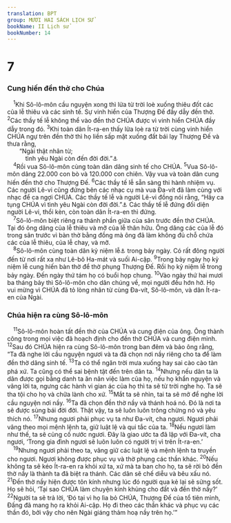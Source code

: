 ```yaml
---
translation: BPT
group: MƯƠI HAI SÁCH LỊCH SỬ
bookName: II Lịch sử 
bookNumber: 14
---
```


<div class="title"><h1>7</h1><h3>Cung hiến đền thờ cho Chúa</h3></div>
<span class="verse 2su_7_1"> <sup>1</sup>Khi Sô-lô-môn cầu nguyện xong thì lửa từ trời loè xuống thiêu đốt các của lễ thiêu và các sinh tế. Sự vinh hiển của Thượng Đế đầy dẫy đền thờ.</span>
<span class="verse 2su_7_2"><sup>2</sup>Các thầy tế lễ không thể vào đền thờ CHÚA được vì vinh hiển CHÚA đầy dẫy trong đó.</span>
<span class="verse 2su_7_3"><sup>3</sup>Khi toàn dân Ít-ra-en thấy lửa loè ra từ trời cùng vinh hiển CHÚA ngự trên đền thờ thì họ liền sấp mặt xuống đất bái lạy Thượng Đế và thưa rằng,<br/>  “Ngài thật nhân từ;<br/>   tình yêu Ngài còn đến đời đời.”<a data-toggle="tooltip" data-placement="bottom" title="Xem Thi 118 và 136.">⚓</a><br/></span>
<span class="verse 2su_7_4"> <sup>4</sup>Rồi vua Sô-lô-môn cùng toàn dân dâng sinh tế cho CHÚA.</span>
<span class="verse 2su_7_5"><sup>5</sup>Vua Sô-lô-môn dâng 22.000 con bò và 120.000 con chiên. Vậy vua và toàn dân cung hiến đền thờ cho Thượng Đế.</span>
<span class="verse 2su_7_6"><sup>6</sup>Các thầy tế lễ sẵn sàng thi hành nhiệm vụ. Các người Lê-vi cũng đứng bên các nhạc cụ mà vua Đa-vít đã làm cùng với nhạc để ca ngợi CHÚA. Các thầy tế lễ và người Lê-vi đồng nói rằng, “Hãy ca tụng CHÚA vì tình yêu Ngài còn đời đời.”<a data-toggle="tooltip" data-placement="bottom" title="Xem I Sử 16:41; Thi 118 và 136.">⚓</a> Các thầy tế lễ đứng đối diện người Lê-vi, thổi kèn, còn toàn dân Ít-ra-en thì đứng.<br/></span>
<span class="verse 2su_7_7"> <sup>7</sup>Sô-lô-môn biệt riêng ra thánh phần giữa của sân trước đền thờ CHÚA. Tại đó ông dâng của lễ thiêu và mỡ của lễ thân hữu. Ông dâng các của lễ đó trong sân trước vì bàn thờ bằng đồng mà ông đã làm không đủ chỗ chứa các của lễ thiêu, của lễ chay, và mỡ.<br/></span>
<span class="verse 2su_7_8"> <sup>8</sup>Sô-lô-môn cùng toàn dân kỷ niệm lễ<a data-toggle="tooltip" data-placement="bottom" title="Đây rất có thể là Lễ Vượt Qua.">⚓</a> trong bảy ngày. Có rất đông người đến từ nơi rất xa như Lê-bô Ha-mát và suối Ai-cập.</span>
<span class="verse 2su_7_9"><sup>9</sup>Trong bảy ngày họ kỷ niệm lễ cung hiến bàn thờ để thờ phụng Thượng Đế. Rồi họ kỷ niệm lễ trong bảy ngày. Đến ngày thứ tám họ có buổi họp chung.</span>
<span class="verse 2su_7_10"><sup>10</sup>Vào ngày thứ hai mươi ba tháng bảy thì Sô-lô-môn cho dân chúng về, mọi người đều hớn hở. Họ vui mừng vì CHÚA đã tỏ lòng nhân từ cùng Đa-vít, Sô-lô-môn, và dân Ít-ra-en của Ngài.<br/></span>
<div class="title"><h3>Chúa hiện ra cùng Sô-lô-môn</h3></div>
<span class="verse 2su_7_11"> <sup>11</sup>Sô-lô-môn hoàn tất đền thờ của CHÚA và cung điện của ông. Ông thành công trong mọi việc đã hoạch định cho đền thờ CHÚA và cung điện mình.</span>
<span class="verse 2su_7_12"><sup>12</sup>Sau đó CHÚA hiện ra cùng Sô-lô-môn trong ban đêm và bảo ông rằng, “Ta đã nghe lời cầu nguyện ngươi và ta đã chọn nơi nầy riêng cho ta để làm đền thờ dâng sinh tế.</span>
<span class="verse 2su_7_13"><sup>13</sup>Ta có thể ngăn trời mưa xuống hay sai cào cào tàn phá xứ. Ta cũng có thể sai bệnh tật đến trên dân ta.</span>
<span class="verse 2su_7_14"><sup>14</sup>Nhưng nếu dân ta là dân được gọi bằng danh ta ăn năn việc làm của họ, nếu họ khẩn nguyện và vâng lời ta, ngưng các hành vi gian ác của họ thì ta sẽ từ trời nghe họ. Ta sẽ tha tội cho họ và chữa lành cho xứ.</span>
<span class="verse 2su_7_15"><sup>15</sup>Mắt ta sẽ nhìn, tai ta sẽ mở để nghe lời cầu nguyện nơi nầy.</span>
<span class="verse 2su_7_16"><sup>16</sup>Ta đã chọn đền thờ nầy và thánh hoá nó. Đó là nơi ta sẽ được sùng bái đời đời. Thật vậy, ta sẽ luôn luôn trông chừng nó và yêu thích nó.</span>
<span class="verse 2su_7_17"><sup>17</sup>Nhưng ngươi phải phục vụ ta như Đa-vít, cha ngươi. Ngươi phải vâng theo mọi mệnh lệnh ta, giữ luật lệ và qui tắc của ta.</span>
<span class="verse 2su_7_18"><sup>18</sup>Nếu ngươi làm như thế, ta sẽ củng cố nước ngươi. Đây là giao ước ta đã lập với Đa-vít, cha ngươi, ‘Trong gia đình ngươi sẽ luôn luôn có người trị vì trên Ít-ra-en.’<br/></span>
<span class="verse 2su_7_19"> <sup>19</sup>Nhưng ngươi phải theo ta, vâng giữ các luật lệ và mệnh lệnh ta truyền cho ngươi. Ngươi không được phục vụ và thờ phụng các thần khác.</span>
<span class="verse 2su_7_20"><sup>20</sup>Nếu không ta sẽ kéo Ít-ra-en ra khỏi xứ ta, xứ mà ta ban cho họ, ta sẽ rời bỏ đền thờ nầy là thành ta đã biệt ra thánh. Các dân sẽ chế diễu và bêu xấu nó.</span>
<span class="verse 2su_7_21"><sup>21</sup>Đền thờ nầy hiện được tôn kính nhưng lúc đó người qua kẻ lại sẽ sửng sốt. Họ sẽ hỏi, ‘Tại sao CHÚA làm chuyện kinh khủng cho đất và đền thờ nầy?’</span>
<span class="verse 2su_7_22"><sup>22</sup>Người ta sẽ trả lời, ‘Đó tại vì họ lìa bỏ CHÚA, Thượng Đế của tổ tiên mình, Đấng đã mang họ ra khỏi Ai-cập. Họ đi theo các thần khác và phục vụ các thần đó, bởi vậy cho nên Ngài giáng thảm hoạ nầy trên họ.’”<br/></span>
